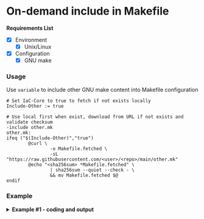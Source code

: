 # On-demand include in Makefile

**Requirements List**
- [x] Environment
  - [x] Unix/Linux
- [x] Configuration
  - [x] GNU make

### Usage

Use `variable` to include other GNU make content into Makefile configuration

```make
# Set IaC-Core to true to fetch if not exists locally
Include-Other := true

# Use local first when exist, download from URL if not exists and validate checksum
-include other.mk
other.mk:
ifeq ("$(Include-Other)","true")
        @curl \
                -o Makefile.fetched \
                -sL "https://raw.githubusercontent.com/<user>/<repo>/main/other.mk"
        @echo "<sha256sum> *Makefile.fetched" \
                | sha256sum --quiet --check - \
                && mv Makefile.fetched $@
endif
```

### Example

<details><summary><b>Example #1 - coding and output </b></summary>

<script src="https://gist.github.com/JackySo-24x7classroom/aa0d4c0e1149eae08da41a7ba4ba0f3e.js"></script>

```bash
$  make -f Makefile-sample 
Makefile.fetched: OK

 Choose a command run:

blog-howto                               Howto - 
check-docker                             Check docker installed in $PATH and run docker info, install docker if missing
check-repo                               Check docker repo

$  make -f Makefile-sample sha256sum
96978bf6fcd4f1cf1e98abdc7ad1efbf5a5dae3d0c2332641fe14f91841acdd6  Makefile-sample
```
</details>
